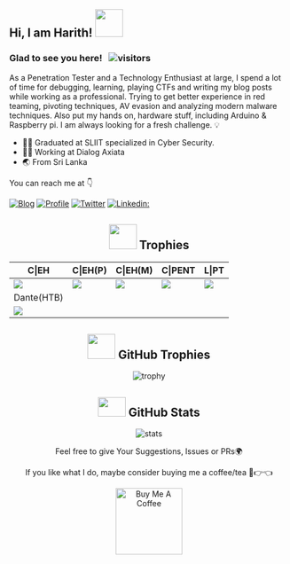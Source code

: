 <h2> Hi, I am Harith! <img src="https://media.giphy.com/media/KYh90pNGHTEEMryoqo/giphy.gif" width="50"></h2>

### Glad to see you here! &nbsp; ![visitors](https://visitor-badge.laobi.icu/badge?page_id=ShapManasick.ShapManasick)

As a Penetration Tester and a Technology Enthusiast at large,  I spend a lot of time for debugging, learning, playing CTFs and writing my blog posts while working as a professional. Trying to get better experience in red teaming, pivoting techniques, AV evasion and analyzing modern malware techniques. Also put my hands on, hardware stuff, including Arduino & Raspberry pi. I am always looking for a fresh challenge. 💡

<ul>
<li>👨‍🎓 Graduated at SLIIT specialized in Cyber Security.</li>
<li>👷‍♂️ Working at Dialog Axiata</li>
<li>🌏 From Sri Lanka </li>
</ul>

You can reach me at 👇

[![Blog](https://img.shields.io/badge/Blog-21759B?style=for-the-badge&logo=ghost&logoColor=white)](https://h4rithd.com/blog/)
[![Profile](https://img.shields.io/badge/Website-38B2AC?style=for-the-badge&logo=webdriverio&logoColor=white)](https://h4rithd.com/)
[![Twitter](https://img.shields.io/badge/twitter-1DA1F2?style=for-the-badge&logo=twitter&logoColor=white)](https://twitter.com/h4rithd)
[![Linkedin:](https://img.shields.io/badge/linkedin-0A66C2?style=for-the-badge&logo=linkedin&logoColor=white)](https://www.linkedin.com/in/harithdilshan/)

<div align="center">

## <img src="https://i.giphy.com/media/oUhQb6SSMXEDnvBnbJ/200w.webp" width="50" height="45"> Trophies
| C\|EH      | C\|EH(P)      | C\|EH(M) | C\|PENT| L\|PT|
|------------|-------------|---------|---------|---------|
| <img src="https://aspen.eccouncil.org/Content/Badges/CertifiedBadges/CEH_2E345519D3F7.png">| <img src="https://aspen.eccouncil.org/Content/Badges/CertifiedBadges/CEHPRACTICAL_5FB43496785F.png"> | <img src="https://aspen.eccouncil.org/Content/Badges/CertifiedBadges/CEHMASTER_5FB43496785F.png"> | <img src="https://aspen.eccouncil.org/Content/Badges/CertifiedBadges/CPENT_8890F2209CCC.png">| <img src="https://aspen.eccouncil.org/Content/Badges/CertifiedBadges/LPTMASTER_330BB5B4D0B9.png">|
| Dante(HTB)  |||||
| <img src="https://app.hackthebox.eu/images/icons/ic-prolabs/ic-dante-overview.svg">| | | ||  
  
## <img src="https://media.giphy.com/media/YMwJF1OQAlbnf6HFjd/giphy.gif" width="50" height="45"> GitHub Trophies
  
![trophy](https://github-profile-trophy.vercel.app/?username=h4rithd&theme=onedark&column=7)

## <img src="https://media.giphy.com/media/cj87CxfRtrUifF3Ryk/giphy.gif" width="50" height="35"> GitHub Stats

![stats](https://github-readme-stats.vercel.app/api?username=h4rithd&hide=prs,contribs&show_icons=true&theme=nord)

Feel free to give Your Suggestions, Issues or PRs🌍

If you like what I do, maybe consider buying me a coffee/tea 🥺👉👈

<a href="https://www.buymeacoffee.com/harithdilshan" target="_blank"><img src="https://cdn.buymeacoffee.com/buttons/v2/default-red.png" alt="Buy Me A Coffee" width="120" ></a>

</div>


